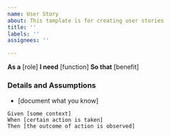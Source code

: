 ```yaml
---
name: User Story
about: This tamplate is for creating user stories
title: ''
labels: ''
assignees: ''

---
```


**As a** [role]
**I need** [function]
**So that** [benefit]

### Details and Assumptions
 * [document what you know]

 ```gherkin
 Given [some context]
 When [certain action is taken]
 Then [the outcome of action is observed]
 ```
